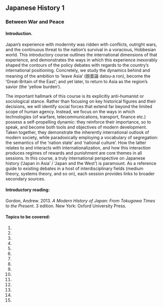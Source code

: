 ## Japanese History 1

### Between War and Peace

#### Introduction.

Japan’s experience with modernity was ridden with conflicts, outright wars, and the continuous threat to the nation’s survival in a voracious, Hobbesian world. This introductory course outlines the international dimensions of that experience, and demonstrates the ways in which this experience inexorably shaped the contours of the policy debates with regards to the country’s international positioning. Concretely, we study the dynamics behind and meaning of the ambition to ‘leave Asia’ (脱亜論 datsu-a ron), become the ‘Great-Britain of the East’; and yet later, to return to Asia as the region’s savior (the ‘yellow burden’).

The important hallmark of this course is its explicitly anti-humanist or sociological stance. Rather than focusing on key historical figures and their decisions, we will identify social forces that extend far beyond the limited scope of human agency. Instead, we focus on the ways in which technologies (of warfare, telecommunications, transport, finance etc.) possess a self-propelling dynamic: they reinforce their importance, so to speak, and become both tools and objectives of modern development. Taken together, they demonstrate the inherently international outlook of modern society, while paradoxically employing a vocabulary of segregation: the semantics of the ‘nation state’ and ‘national culture’. How the latter relates to and interacts with internationalization, and how this interaction produces regimes of rewards and punishment are core themes in all sessions. In this course, a truly international perspective on Japanese history (‘Japan in Asia’ / ‘Japan and the West’) is paramount. As a reference guide to existing debates in a host of interdisciplinary fields (medium theory, systems theory, and so on), each session provides links to broader secondary sources.

#### Introductory reading:

Gordon, Andrew. 2013. *A Modern History of Japan: From Tokugawa Times to the Present*. 3 edition. New York: Oxford University Press.

#### Topics to be covered:

1.
2.
3.
4.
5.
6.
7.
8.
9.
10.
11.
12.
13.
14.
15.

